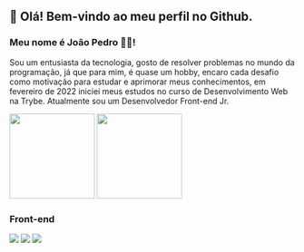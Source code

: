## 👋 Olá! Bem-vindo ao meu perfil no Github.
### Meu nome é João Pedro 🧑‍💻!

Sou um entusiasta da tecnologia, gosto de resolver problemas no mundo da programação, já que para mim, é quase um hobby, encaro cada desafio como motivação para estudar e aprimorar meus conhecimentos, em fevereiro de 2022 iniciei meus estudos no curso de Desenvolvimento Web na Trybe. Atualmente sou um Desenvolvedor Front-end Jr.

<div>
<img height="150em" src="https://github-readme-stats.vercel.app/api/top-langs/?username=jpoliveiramateus&layout=compact&langs_count=7&theme=github_dark"/>
<img height="150em" src="https://github-readme-stats.vercel.app/api?username=jpoliveiramateus&show_icons=true&theme=github_dark&include_all_commits=true&count_private=true"/>
</div>

### Front-end
<div>
  <img src="https://img.shields.io/badge/React-20232A?style=for-the-badge&logo=react&logoColor=61DAFB" />
  <img src="https://img.shields.io/badge/React_Router-CA4245?style=for-the-badge&logo=react-router&logoColor=white" />
  <img src="https://img.shields.io/badge/Redux-593D88?style=for-the-badge&logo=redux&logoColor=white" />
</div>
